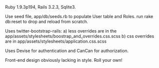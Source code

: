 Ruby 1.9.3p194, Rails 3.2.3, Sqlite3. 

Use seed file, app/db/seeds.rb to populate User table and Roles. run rake db:reset to drop and reload from scratch.

Uses twitter-bootstrap-rails:
	a) less overrides are in the app/assets/stylesheets/boostrap_and_overrides.css.scss
	b) css overrides are in app/assets/stylesheets/application.css.scss
	
Uses Devise for authentication and CanCan for authorization. 

Front-end design obviously lacking in style. Roll your own!


